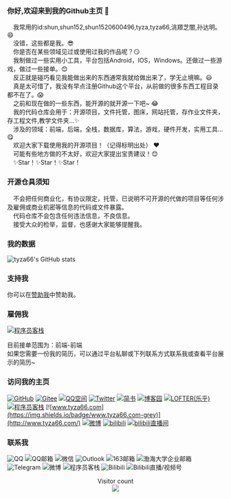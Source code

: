 ### 你好,欢迎来到我的Github主页 👋
 我常用的id:shun,shun152,shun1520600496,tyza,tyza66,洮羱芝闇,孙达明。😄  
 没错，这些都是我。😎  
 你是否在某些领域见过或使用过我的作品呢？😏  
 我制做过一些实用小工具，平台包括Android，IOS，Windows。还做过一些游戏，做过一些接单。😊  
 反正就是碰巧看见我能做出来的东西通常我就给做出来了，学无止境嘛。😃  
 真是太可惜了，我没有早点注册Github这个平台，从前做的很多东西工程目录都不在了。😱  
 之前和现在做的一些东西，能开源的就开源一下吧~ 😂  
 我的代码仓库会用于：开源项目，文件托管，图床，网站托管，存作业文件夹，存工程文件,教学文件夹...✨  
 涉及的领域：前端，后端，全栈，数据库，算法，游戏，硬件开发，实用工具...😋  
 欢迎大家下载使用我的开源项目！（记得标明出处）  ❤️  
 可能有些地方做的不太好，欢迎大家提出宝贵建议！😊  
 ✨Star！✨Star！✨Star！  

### 开源仓具须知

 不会把任何商业化，有协议限定，托管，已说明不可开源的代做的项目等任何涉及雇佣或商业机密等信息的代码或文件暴露。  
 代码仓库不会包含任何违法信息，不良信息。  
 接受大众的检举，监督，也感谢大家能够提醒我。

### 我的数据

![tyza66's GitHub stats](https://github-readme-stats.vercel.app/api?username=tyza66&theme=dark&show_icons=true)  

### 支持我

你可以在[赞助我](https://github.com/tyza66/SponsorMe)中赞助我。

### 雇佣我
[![程序员客栈](https://img.shields.io/badge/程序员客栈-blue)](https://jishuin.proginn.com/u/616854)

目前接单范围为：前端-前端  
如果您需要一份我的简历，可以通过平台私聊或下列联系方式联系我或查看平台展示的简历~  

### 访问我的主页

[![GitHub](https://img.shields.io/badge/GitHub-grey?logo=github)](https://github.com/tyza66)
[![Gitee](https://img.shields.io/badge/Gitee-red?logo=gitee)](https://gitee.com/shun152)
[![QQ空间](https://img.shields.io/badge/QQ%E7%A9%BA%E9%97%B4-yellow?logo=qzone)](https://user.qzone.qq.com/1520600496/)
[![Twitter](https://img.shields.io/badge/Twitter-blue?logo=twitter)](https://twitter.com/tyza666)
[![简书](https://img.shields.io/badge/%E7%AE%80%E4%B9%A6-orange)](https://www.jianshu.com/u/1f207eab0829)
[![博客园](https://img.shields.io/badge/%E5%8D%9A%E5%AE%A2%E5%9B%AD-blue)](https://www.cnblogs.com/tyza66/)
[![LOFTER(乐乎)](https://img.shields.io/badge/LOFTER(%E4%B9%90%E4%B9%8E)-grey)](https://shun152.lofter.com/)
[![程序员客栈](https://img.shields.io/badge/程序员客栈-blue)](https://jishuin.proginn.com/u/616854)
[![www.tyza66.com](https://img.shields.io/badge/www.tyza66.com-grey)](http://www.tyza66.com/)
[![微博](https://img.shields.io/badge/微博-red)](https://weibo.com/u/7483051117)
[![bilibili](https://img.shields.io/badge/Bilibili-pink)](https://space.bilibili.com/70882217)
[![bilibili直播间](https://img.shields.io/badge/Bilibili直播间-pink)](https://live.bilibili.com/22569456?broadcast_type=0&is_room_feed=1&spm_id_from=333.999.0.0)

### 联系我

![QQ](https://img.shields.io/badge/QQ-1520600496-brightgreen)
![QQ邮箱](https://img.shields.io/badge/QQ%E9%82%AE%E7%AE%B1-1520600496%40qq.com-orange)
![微信](https://img.shields.io/badge/%E5%BE%AE%E4%BF%A1-tyza66-green)
![Outlook](https://img.shields.io/badge/Outlook-shun__@outlook.com-blue)
![163邮箱](https://img.shields.io/badge/163%E9%82%AE%E7%AE%B1-qq1520600496%40163.com-red)
![渤海大学企业邮箱](https://img.shields.io/badge/%E6%B8%A4%E6%B5%B7%E5%A4%A7%E5%AD%A6%E4%BC%81%E4%B8%9A%E9%82%AE%E7%AE%B1-20012349@qymail.bhu.edu.cn-blue)
![Telegram](https://img.shields.io/badge/Telegram-@tyza66-blue)
![微博](https://img.shields.io/badge/微博-@洮羱芝闇-red)
![程序员客栈](https://img.shields.io/badge/程序员客栈-616854-blue)
![Bilibili](https://img.shields.io/badge/Bilibili-洮羱芝闇-pink)
![Bilibili直播/视频号](https://img.shields.io/badge/Bilibili直播号-洮羱芝闇bi-pink)

<p align="center"> 
  Visitor count<br>
  <img src="https://profile-counter.glitch.me/tyza66/count.svg" />
</p>
